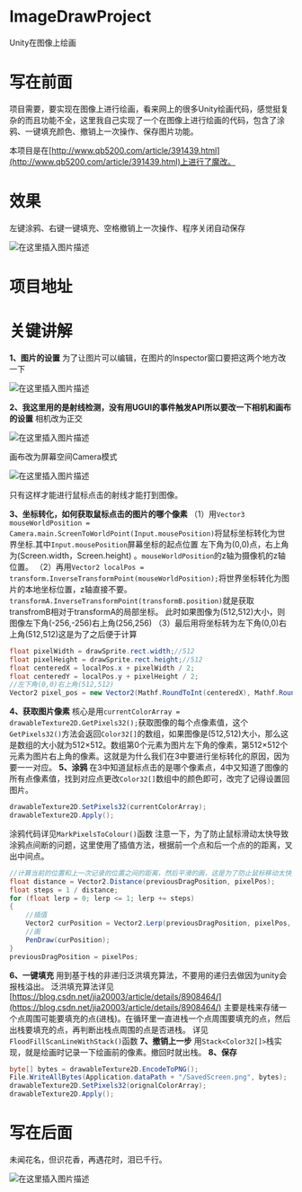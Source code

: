 # ImageDrawProject
 Unity在图像上绘画
# 写在前面
项目需要，要实现在图像上进行绘画，看来网上的很多Unity绘画代码，感觉挺复杂的而且功能不全，这里我自己实现了一个在图像上进行绘画的代码，包含了涂鸦、一键填充颜色、撤销上一次操作、保存图片功能。

本项目是在[http://www.qb5200.com/article/391439.html](http://www.qb5200.com/article/391439.html)上进行了魔改。

# 效果
左键涂鸦、右键一键填充、空格撤销上一次操作、程序关闭自动保存

![在这里插入图片描述](https://img-blog.csdnimg.cn/348bc32268704f4c8a5d9ef8a2ab004a.gif)

# 项目地址

# 关键讲解
**1、图片的设置**
为了让图片可以编辑，在图片的Inspector窗口要把这两个地方改一下

![在这里插入图片描述](https://img-blog.csdnimg.cn/ad3858bfb5e94685a287edbc6e688ebb.png)

**2、我这里用的是射线检测，没有用UGUI的事件触发API所以要改一下相机和画布的设置**
相机改为正交

![在这里插入图片描述](https://img-blog.csdnimg.cn/4605efc9c28a42fda2766e7f026c1d2b.png)

画布改为屏幕空间Camera模式

![在这里插入图片描述](https://img-blog.csdnimg.cn/76e8978851ee489e8508dc02f32914a4.png)

只有这样才能进行鼠标点击的射线才能打到图像。

**3、坐标转化，如何获取鼠标点击的图片的哪个像素**
（1）用`Vector3 mouseWorldPosition =  Camera.main.ScreenToWorldPoint(Input.mousePosition)`将鼠标坐标转化为世界坐标.其中`Input.mousePosition`屏幕坐标的起点位置 左下角为(0,0)点，右上角为(Screen.width，Screen.height) 。`mouseWorldPosition`的z轴为摄像机的z轴位置。
（2）再用`Vector2 localPos = transform.InverseTransformPoint(mouseWorldPosition);`将世界坐标转化为图片的本地坐标位置，z轴直接不要。`transformA.InverseTransformPoint(transformB.position)`就是获取transfromB相对于transformA的局部坐标。
此时如果图像为(512,512)大小，则图像左下角(-256,-256)右上角(256,256)
（3）最后用将坐标转为左下角(0,0)右上角(512,512)这是为了之后便于计算
```csharp
float pixelWidth = drawSprite.rect.width;//512
float pixelHeight = drawSprite.rect.height;//512
float centeredX = localPos.x + pixelWidth / 2;
float centeredY = localPos.y + pixelHeight / 2;
//左下角(0,0)右上角(512,512)
Vector2 pixel_pos = new Vector2(Mathf.RoundToInt(centeredX), Mathf.RoundToInt(centeredY));
```
**4、获取图片像素**
核心是用`currentColorArray = drawableTexture2D.GetPixels32();`获取图像的每个点像素值，这个`GetPixels32()`方法会返回`Color32[]`的数组，如果图像是(512,512)大小，那么这是数组的大小就为512×512。数组第0个元素为图片左下角的像素，第512×512个元素为图片右上角的像素。这就是为什么我们在3中要进行坐标转化的原因，因为要一一对应。
**5、涂鸦**
在3中知道鼠标点击的是哪个像素点，4中又知道了图像的所有点像素值，找到对应点更改`Color32[]`数组中的颜色即可，改完了记得设置回图片。
```csharp
drawableTexture2D.SetPixels32(currentColorArray);
drawableTexture2D.Apply();
```
涂鸦代码详见`MarkPixelsToColour()`函数
注意一下，为了防止鼠标滑动太快导致涂鸦点间断的问题，这里使用了插值方法，根据前一个点和后一个点的的距离，叉出中间点。
```csharp
//计算当前的位置和上一次记录的位置之间的距离，然后平滑的画，这是为了防止鼠标移动太快，画的点不连续
float distance = Vector2.Distance(previousDragPosition, pixelPos);
float steps = 1 / distance;
for (float lerp = 0; lerp <= 1; lerp += steps)
{
    //插值
    Vector2 curPosition = Vector2.Lerp(previousDragPosition, pixelPos, lerp);
    //画
    PenDraw(curPosition);
}
previousDragPosition = pixelPos;
```
**6、一键填充**
用到基于栈的非递归泛洪填充算法，不要用的递归去做因为unity会报栈溢出。
泛洪填充算法详见[https://blog.csdn.net/jia20003/article/details/8908464/](https://blog.csdn.net/jia20003/article/details/8908464/) 
主要是栈来存储一个点周围可能要填充的点(进栈)。在循环里一直进栈一个点周围要填充的点，然后出栈要填充的点，再判断出栈点周围的点是否进栈。
详见`FloodFillScanLineWithStack()`函数
**7、撤销上一步**
用`Stack<Color32[]>`栈实现，就是绘画时记录一下绘画前的像素。撤回时就出栈。
**8、保存**
```csharp
byte[] bytes = drawableTexture2D.EncodeToPNG();
File.WriteAllBytes(Application.dataPath + "/SavedScreen.png", bytes);
drawableTexture2D.SetPixels32(orignalColorArray);
drawableTexture2D.Apply();
```
# 写在后面
未闻花名，但识花香，再遇花时，泪已千行。

![在这里插入图片描述](https://img-blog.csdnimg.cn/061a89093fd1489184cadedf45ec0f76.jpeg)
